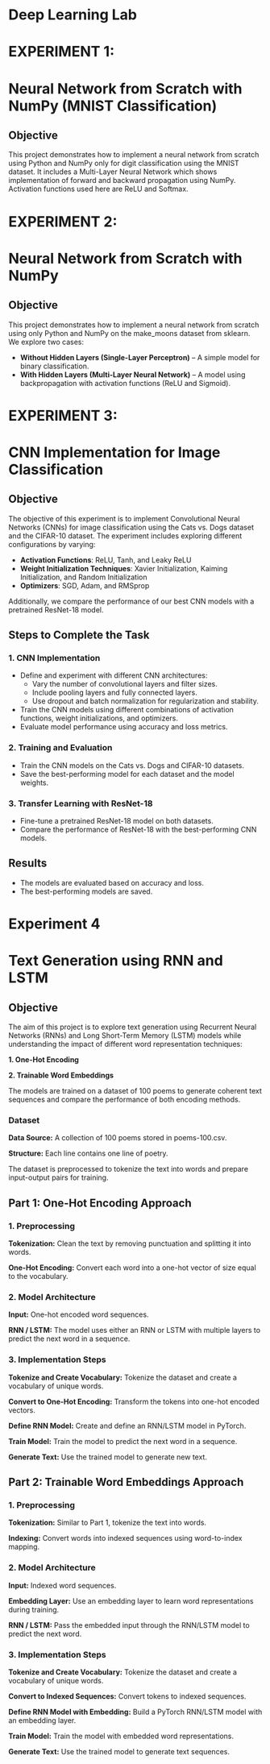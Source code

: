 # Deep Learning Lab
# EXPERIMENT 1:
# Neural Network from Scratch with NumPy (MNIST Classification)

## Objective

This project demonstrates how to implement a neural network from scratch using Python and NumPy only for digit classification using the MNIST dataset.
It includes a Multi-Layer Neural Network which shows implementation of forward and backward propagation using NumPy.
Activation functions used here are ReLU and Softmax.

# EXPERIMENT 2:
# Neural Network from Scratch with NumPy

## Objective

This project demonstrates how to implement a neural network from scratch using only Python and NumPy on the make_moons dataset from sklearn. We explore two cases:

- **Without Hidden Layers (Single-Layer Perceptron)** – A simple model for binary classification.
- **With Hidden Layers (Multi-Layer Neural Network)** – A model using backpropagation with activation functions (ReLU and Sigmoid).

# EXPERIMENT 3:
# CNN Implementation for Image Classification

## Objective

The objective of this experiment is to implement Convolutional Neural Networks (CNNs) for image classification using the Cats vs. Dogs dataset and the CIFAR-10 dataset. The experiment includes exploring different configurations by varying:

- **Activation Functions**: ReLU, Tanh, and Leaky ReLU
- **Weight Initialization Techniques**: Xavier Initialization, Kaiming Initialization, and Random Initialization
- **Optimizers**: SGD, Adam, and RMSprop

Additionally, we compare the performance of our best CNN models with a pretrained ResNet-18 model.

## Steps to Complete the Task

### 1. CNN Implementation

- Define and experiment with different CNN architectures:
  - Vary the number of convolutional layers and filter sizes.
  - Include pooling layers and fully connected layers.
  - Use dropout and batch normalization for regularization and stability.
- Train the CNN models using different combinations of activation functions, weight initializations, and optimizers.
- Evaluate model performance using accuracy and loss metrics.

### 2. Training and Evaluation

- Train the CNN models on the Cats vs. Dogs and CIFAR-10 datasets.
- Save the best-performing model for each dataset and the model weights.

### 3. Transfer Learning with ResNet-18

- Fine-tune a pretrained ResNet-18 model on both datasets.
- Compare the performance of ResNet-18 with the best-performing CNN models.

## Results

- The models are evaluated based on accuracy and loss.
- The best-performing models are saved.

# Experiment 4 
# Text Generation using RNN and LSTM

## Objective

The aim of this project is to explore text generation using Recurrent Neural Networks (RNNs) and Long Short-Term Memory (LSTM) models while understanding the impact of different word representation techniques:

**1. One-Hot Encoding**

**2. Trainable Word Embeddings**

The models are trained on a dataset of 100 poems to generate coherent text sequences and compare the performance of both encoding methods.

### Dataset

**Data Source:** A collection of 100 poems stored in poems-100.csv.

**Structure:** Each line contains one line of poetry.

The dataset is preprocessed to tokenize the text into words and prepare input-output pairs for training.

## Part 1: One-Hot Encoding Approach

### 1. Preprocessing

**Tokenization:** Clean the text by removing punctuation and splitting it into words.

**One-Hot Encoding:** Convert each word into a one-hot vector of size equal to the vocabulary.

### 2. Model Architecture

**Input:** One-hot encoded word sequences.

**RNN / LSTM:** The model uses either an RNN or LSTM with multiple layers to predict the next word in a sequence.

### 3. Implementation Steps

**Tokenize and Create Vocabulary:** Tokenize the dataset and create a vocabulary of unique words.

**Convert to One-Hot Encoding:** Transform the tokens into one-hot encoded vectors.

**Define RNN Model:** Create and define an RNN/LSTM model in PyTorch.

**Train Model:** Train the model to predict the next word in a sequence.

**Generate Text:** Use the trained model to generate new text.

## Part 2: Trainable Word Embeddings Approach

### 1. Preprocessing

**Tokenization:** Similar to Part 1, tokenize the text into words.

**Indexing:** Convert words into indexed sequences using word-to-index mapping.

### 2. Model Architecture

**Input:** Indexed word sequences.

**Embedding Layer:** Use an embedding layer to learn word representations during training.

**RNN / LSTM:** Pass the embedded input through the RNN/LSTM model to predict the next word.

### 3. Implementation Steps

**Tokenize and Create Vocabulary:** Tokenize the dataset and create a vocabulary of unique words.

**Convert to Indexed Sequences:** Convert tokens to indexed sequences.

**Define RNN Model with Embedding:** Build a PyTorch RNN/LSTM model with an embedding layer.

**Train Model:** Train the model with embedded word representations.

**Generate Text:** Use the trained model to generate text sequences.
